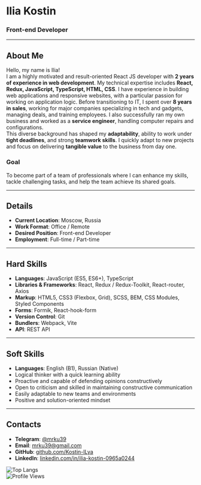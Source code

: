 # Ilia Kostin

### **Front-end Developer**

---

## **About Me**

Hello, my name is Ilia!  
I am a highly motivated and result-oriented React JS developer with **2 years of experience in web development**. My technical expertise includes **React, Redux, JavaScript, TypeScript, HTML, CSS**. I have experience in building web applications and responsive websites, with a particular passion for working on application logic.
Before transitioning to IT, I spent over **8 years in sales**, working for major companies specializing in tech and gadgets, managing deals, and training employees. I also successfully ran my own business and worked as a **service engineer**, handling computer repairs and configurations.  
This diverse background has shaped my **adaptability**, ability to work under **tight deadlines**, and strong **teamwork skills**. I quickly adapt to new projects and focus on delivering **tangible value** to the business from day one.  

### **Goal**  
To become part of a team of professionals where I can enhance my skills, tackle challenging tasks, and help the team achieve its shared goals.

---

## **Details**

- **Current Location**: Moscow, Russia  
- **Work Format**: Office / Remote  
- **Desired Position**: Front-end Developer  
- **Employment**: Full-time / Part-time  

---

## **Hard Skills**

- **Languages**: JavaScript (ES5, ES6+), TypeScript  
- **Libraries & Frameworks**: React, Redux / Redux-Toolkit, React-router, Axios  
- **Markup**: HTML5, CSS3 (Flexbox, Grid), SCSS, BEM, CSS Modules, Styled Components  
- **Forms**: Formik, React-hook-form  
- **Version Control**: Git  
- **Bundlers**: Webpack, Vite  
- **API**: REST API  

---

## **Soft Skills**

- **Languages**: English (B1), Russian (Native)  
- Logical thinker with a quick learning ability  
- Proactive and capable of defending opinions constructively  
- Open to criticism and skilled in maintaining constructive communication  
- Easily adaptable to new teams and environments  
- Positive and solution-oriented mindset  

---

## **Contacts**

- **Telegram**: [@mrku39](https://t.me/mrku39)  
- **Email**: [mrku39@gmail.com](mailto:mrku39@gmail.com)  
- **GitHub**: [github.com/Kostin-ILya](https://github.com/Kostin-ILya)  
- **LinkedIn**: [linkedin.com/in/ilia-kostin-0965a0244](https://www.linkedin.com/in/ilia-kostin-0965a0244/)  


 ![Top Langs](https://github-readme-stats.vercel.app/api/top-langs/?username=Kostin-ILya&layout=compact&theme=radical)  
 ![Profile Views](https://komarev.com/ghpvc/?username=Kostin-ILya&color=brightgreen)


  



